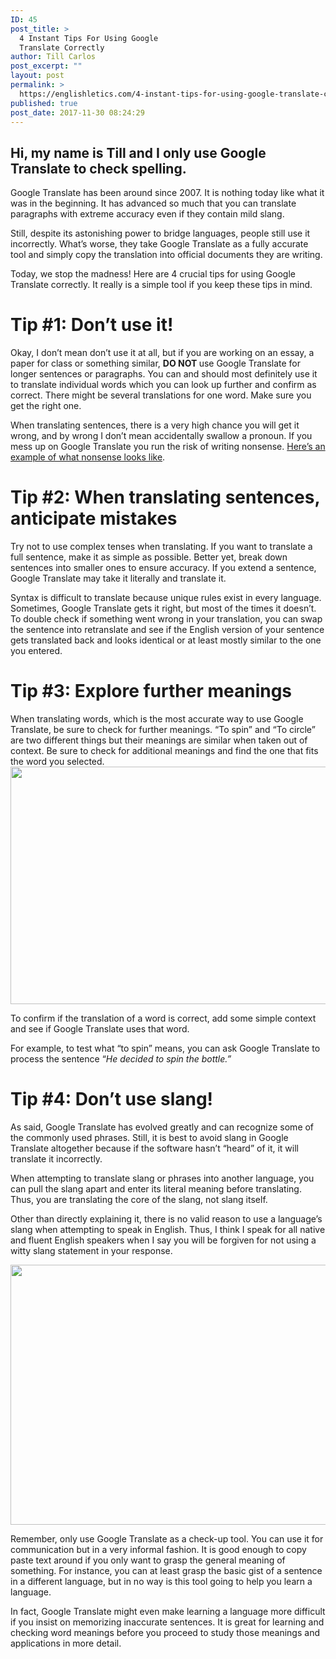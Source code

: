 ```yaml
---
ID: 45
post_title: >
  4 Instant Tips For Using Google
  Translate Correctly
author: Till Carlos
post_excerpt: ""
layout: post
permalink: >
  https://englishletics.com/4-instant-tips-for-using-google-translate-correctly/
published: true
post_date: 2017-11-30 08:24:29
---
```

<h2>Hi, my name is Till and I only use Google Translate to check spelling.</h2>
Google Translate has been around since 2007. It is nothing today like what it was in the beginning. It has advanced so much that you can translate paragraphs with extreme accuracy even if they contain mild slang.

Still, despite its astonishing power to bridge languages, people still use it incorrectly. What’s worse, they take Google Translate as a fully accurate tool and simply copy the translation into official documents they are writing.

Today, we stop the madness! Here are 4 crucial tips for using Google Translate correctly. It really is a simple tool if you keep these tips in mind.
<h1>Tip #1: Don’t use it!</h1>
Okay, I don’t mean don’t use it at all, but if you are working on an essay, a paper for class or something similar, <b>DO NOT </b>use Google Translate for longer sentences or paragraphs. You can and should most definitely use it to translate individual words which you can look up further and confirm as correct. There might be several translations for one word. Make sure you get the right one.

When translating sentences, there is a very high chance you will get it wrong, and by wrong I don’t mean accidentally swallow a pronoun. If you mess up on Google Translate you run the risk of writing nonsense. <a href="https://www.boredpanda.com/translation-fails/">Here’s an example of what nonsense looks like</a>.
<h1>Tip #2: When translating sentences, anticipate mistakes</h1>
Try not to use complex tenses when translating. If you want to translate a full sentence, make it as simple as possible. Better yet, break down sentences into smaller ones to ensure accuracy. If you extend a sentence, Google Translate may take it literally and translate it.

Syntax is difficult to translate because unique rules exist in every language. Sometimes, Google Translate gets it right, but most of the times it doesn’t. To double check if something went wrong in your translation, you can swap the sentence into retranslate and see if the English version of your sentence gets translated back and looks identical or at least mostly similar to the one you entered.
<h1>Tip #3: Explore further meanings</h1>
When translating words, which is the most accurate way to use Google Translate, be sure to check for further meanings. “To spin” and “To circle” are two different things but their meanings are similar when taken out of context. Be sure to check for additional meanings and find the one that fits the word you selected. <img title="" src="https://englishletics.com/wp-content/uploads/2017/11/null-1.png" alt="" width="624" height="380" />

To confirm if the translation of a word is correct, add some simple context and see if Google Translate uses that word.

For example, to test what “to spin” means, you can ask Google Translate to process the sentence “<i>He decided to spin the bottle.” </i>
<h1>Tip #4: Don’t use slang!</h1>
As said, Google Translate has evolved greatly and can recognize some of the commonly used phrases. Still, it is best to avoid slang in Google Translate altogether because if the software hasn’t “heard” of it, it will translate it incorrectly.

When attempting to translate slang or phrases into another language, you can pull the slang apart and enter its literal meaning before translating. Thus, you are translating the core of the slang, not slang itself.

Other than directly explaining it, there is no valid reason to use a language’s slang when attempting to speak in English. Thus, I think I speak for all native and fluent English speakers when I say you will be forgiven for not using a witty slang statement in your response.

<img title="" src="https://englishletics.com/wp-content/uploads/2017/11/null-10.jpeg" alt="" width="624" height="416" />

Remember, only use Google Translate as a check-up tool. You can use it for communication but in a very informal fashion. It is good enough to copy paste text around if you only want to grasp the general meaning of something. For instance, you can at least grasp the basic gist of a sentence in a different language, but in no way is this tool going to help you learn a language.

In fact, Google Translate might even make learning a language more difficult if you insist on memorizing inaccurate sentences. It is great for learning and checking word meanings before you proceed to study those meanings and applications in more detail.
